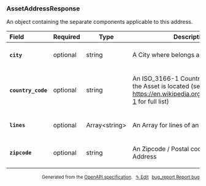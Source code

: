 <!--- This is a generated file, do not edit! -->
<!--- [START woosmap_http_schema_assetaddressresponse] -->
<h3 class="schema-object" id="AssetAddressResponse">AssetAddressResponse</h3>

An object containing the separate components applicable to this address.

| Field                                                                                                                 | Required | Type                | Description                                                                                                                                                                                                                     |
| :-------------------------------------------------------------------------------------------------------------------- | -------- | ------------------- | ------------------------------------------------------------------------------------------------------------------------------------------------------------------------------------------------------------------------------- |
| <h4 id="AssetAddressResponse-city" class="add-link schema-object-property-key"><code>city</code></h4>                 | optional | string              | <div class="nonref-property-description"><p>A City where belongs an Asset</p></div>                                                                                                                                             |
| <h4 id="AssetAddressResponse-country_code" class="add-link schema-object-property-key"><code>country_code</code></h4> | optional | string              | <div class="nonref-property-description"><p>An ISO_3166-1 Country Code where the Asset is located (see <a href="https://en.wikipedia.org/wiki/ISO_3166-1">https://en.wikipedia.org/wiki/ISO_3166-1</a> for full list)</p></div> |
| <h4 id="AssetAddressResponse-lines" class="add-link schema-object-property-key"><code>lines</code></h4>               | optional | Array&lt;string&gt; | <div class="nonref-property-description"><p>An Array for lines of an Asset Address</p></div>                                                                                                                                    |
| <h4 id="AssetAddressResponse-zipcode" class="add-link schema-object-property-key"><code>zipcode</code></h4>           | optional | string              | <div class="nonref-property-description"><p>An Zipcode / Postal code of an Asset Address</p></div>                                                                                                                              |

<p style="text-align: right; font-size: smaller;">Generated from the <a data-label="openapi-github" href="https://github.com/woosmap/openapi-specification" title="Woosmap OpenAPI Specification" class="external">OpenAPI specification</a>.
<a data-label="openapi-github-woosmap-http-schema-assetaddressresponse" data-action="edit" style="margin-left: 5px;" href="https://github.com/woosmap/openapi-specification/blob/main/specification/schemas/AssetAddressResponse.yml" title="Edit on GitHub">✎ Edit</a>
<a data-label="openapi-github-woosmap-http-schema-assetaddressresponse" data-action="bug" style="margin-left: 5px;" href="https://github.com/woosmap/openapi-specification/issues/new?assignees=&labels=type%3A+bug%2C+triage+me&template=bug_report.md&title=[schemas] Bug - AssetAddressResponse" title="File bug for schemas on GitHub"><span class="material-icons">bug_report</span> Report bug</a>
</p>

<!--- [END woosmap_http_schema_assetaddressresponse] -->
